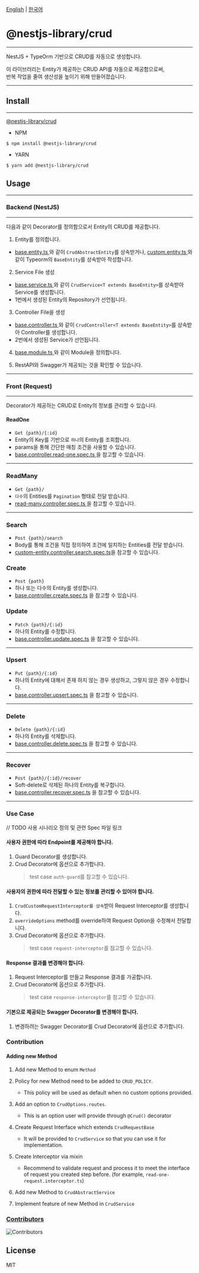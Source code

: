 <p align='left'>
  <a href='./README.md'>English</a> | <a href='./README.ko.md'>한국어</a>
</p>

# @nestjs-library/crud

---

NestJS + TypeOrm 기반으로 CRUD를 자동으로 생성합니다.

이 라이브러리는 Entity가 제공하는 CRUD API를 자동으로 제공함으로써,
<br/>반복 작업을 줄여 생산성을 높이기 위해 만들어졌습니다.

---

## Install

---

<a href="https://www.npmjs.com/package/@nestjs-library/crud"> @nestjs-library/crud </a>

-   NPM

```
$ npm install @nestjs-library/crud
```

-   YARN

```
$ yarn add @nestjs-library/crud
```

## Usage

---

### Backend (NestJS)

---

다음과 같이 Decorator를 정의함으로서 Entity의 CRUD를 제공합니다.

1. Entity를 정의합니다.

-   <a href="./src/spec/base/base.entity.ts"> base.entity.ts </a>와 같이 `CrudAbstractEntity`를 상속받거나, <a href="./src/spec/custom-entity/custom.entity.ts"> custom.entity.ts </a>와 같이 Typeorm의 `BaseEntity`를 상속받아 작성합니다.

2. Service File 생성

-   <a href="./src/spec/base/base.service.ts"> base.service.ts </a>와 같이 `CrudService<T extends BaseEntity>`를 상속받아 Service를 생성합니다.
-   1번에서 생성된 Entity의 Repository가 선언됩니다.

3. Controller File을 생성

-   <a href="./src/spec/base/base.controller.ts"> base.controller.ts </a>와 같이 `CrudController<T extends BaseEntity>`를 상속받아 Controller를 생성합니다.
-   2번에서 생성된 Service가 선언됩니다.

4. <a href="./src/spec/base/base.module.ts"> base.module.ts </a>와 같이 Module을 정의합니다.

5. RestAPI와 Swagger가 제공되는 것을 확인할 수 있습니다.

---

### Front (Request)

---

Decorator가 제공하는 CRUD로 Entity의 정보를 관리할 수 있습니다.

#### ReadOne

-   `Get {path}/{:id}`
-   Entity의 Key를 기반으로 `하나`의 Entity를 조회합니다.
-   params을 통해 간단한 매칭 조건을 사용할 수 있습니다.
-   <a href="./src/spec/base/base.controller.read-one.spec.ts"> base.controller.read-one.spec.ts </a> 을 참고할 수 있습니다.

---

### ReadMany

-   `Get {path}/`
-   `다수`의 Entities를 `Pagination` 형태로 전달 받습니다.
-   <a href="./src/spec/read-many/read-many.controller.spec.ts"> read-many.controller.spec.ts </a> 을 참고할 수 있습니다.

---

### Search

-   `Post {path}/search`
-   Body를 통해 조건을 직접 정의하여 조건에 일치하는 Entities를 전달 받습니다.
-   <a href="./src/spec/custom-entity/custom-entity.controller.search.spec.ts">custom-entity.controller.search.spec.ts</a>을 참고할 수 있습니다.

### Create

-   `Post {path}`
-   하나 또는 다수의 Entity를 생성합니다.
-   <a href="./src/spec/base/base.controller.create.spec.ts">base.controller.create.spec.ts</a> 을 참고할 수 있습니다.

### Update

-   `Patch {path}/{:id}`
-   하나의 Entity를 수정합니다.
-   <a href="./src/spec/base/base.controller.update.spec.ts">base.controller.update.spec.ts</a> 을 참고할 수 있습니다.

---

### Upsert

-   `Put {path}/{:id}`
-   하나의 Entity에 대해서 존재 하지 않는 경우 생성하고, 그렇지 않은 경우 수정합니다.
-   <a href="./src/spec/base/base.controller.upsert.spec.ts">base.controller.upsert.spec.ts</a> 을 참고할 수 있습니다.

---

### Delete

-   `Delete {path}/{:id}`
-   하나의 Entity를 삭제합니다.
-   <a href="./src/spec/base/base.controller.delete.spec.ts">base.controller.delete.spec.ts</a> 을 참고할 수 있습니다.

---

### Recover

-   `Post {path}/{:id}/recover`
-   Soft-delete로 삭제된 하나의 Entity를 복구합니다.
-   <a href="./src/spec/base/base.controller.recover.spec.ts">base.controller.recover.spec.ts</a> 을 참고할 수 있습니다.

---

### Use Case

// TODO 사용 시나리오 정의 및 관련 Spec 파일 링크

#### 사용자 권한에 따라 Endpoint를 제공해야 합니다.

1. Guard Decorator를 생성합니다.
2. Crud Decorator에 옵션으로 추가합니다.
    > test case `auth-guard`를 참고할 수 있습니다.

#### 사용자의 권한에 따라 전달할 수 있는 정보를 관리할 수 있어야 합니다.

1. `CrudCustomRequestInterceptor를 상속`받아 Request Interceptor를 생성합니다.
2. `overrideOptions` method를 override하여 Request Option을 수정해서 전달합니다.
3. Crud Decorator에 옵션으로 추가합니다.
    > test case `request-interceptor`를 참고할 수 있습니다.

#### Response 결과를 변경해야 합니다.

1. Request Interceptor를 만들고 Response 결과를 가공합니다.
2. Crud Decorator에 옵션으로 추가합니다.
    > test case `response-interceptor`를 참고할 수 있습니다.

#### 기본으로 제공되는 Swagger Decorator를 변경해야 합니다.

1. 변경하려는 Swagger Decorator를 Crud Decorator에 옵션으로 추가합니다.

### Contribution

#### Adding new Method

1. Add new Method to enum `Method`

2. Policy for new Method need to be added to `CRUD_POLICY`.

    - This policy will be used as default when no custom options provided.

3. Add an option to `CrudOptions.routes`.

    - This is an option user will provide through `@Crud()` decorator

4. Create Request Interface which extends `CrudRequestBase`

    - It will be provided to `CrudService` so that you can use it for implementation.

5. Create Interceptor via mixin

    - Recommend to validate request and process it to meet the interface of request you created step before. (for example, `read-one-request.interceptor.ts`)

6. Add new Method to `CrudAbstractService`

7. Implement feature of new Method in `CrudService`

### [Contributors](https://github.com/type-challenges/type-challenges/graphs/contributors)

![Contributors](https://contrib.rocks/image?repo=woowabros/nestjs-library-crud)

## License

MIT
